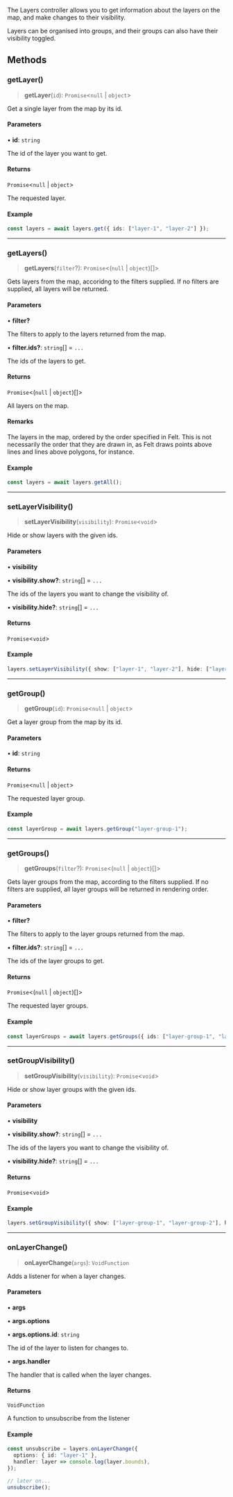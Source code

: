 The Layers controller allows you to get information about the layers on the
map, and make changes to their visibility.

Layers can be organised into groups, and their groups can also have their
visibility toggled.

## Methods

### getLayer()

> **getLayer**(`id`): `Promise`\<`null` \| `object`\>

Get a single layer from the map by its id.

#### Parameters

• **id**: `string`

The id of the layer you want to get.

#### Returns

`Promise`\<`null` \| `object`\>

The requested layer.

#### Example

```typescript
const layers = await layers.get({ ids: ["layer-1", "layer-2"] });
```

***

### getLayers()

> **getLayers**(`filter`?): `Promise`\<(`null` \| `object`)[]\>

Gets layers from the map, accoridng to the filters supplied. If no
filters are supplied, all layers will be returned.

#### Parameters

• **filter?**

The filters to apply to the layers returned from the map.

• **filter.ids?**: `string`[] = `...`

The ids of the layers to get.

#### Returns

`Promise`\<(`null` \| `object`)[]\>

All layers on the map.

#### Remarks

The layers in the map, ordered by the order specified in Felt. This is not
necessarily the order that they are drawn in, as Felt draws points above
lines and lines above polygons, for instance.

#### Example

```typescript
const layers = await layers.getAll();
```

***

### setLayerVisibility()

> **setLayerVisibility**(`visibility`): `Promise`\<`void`\>

Hide or show layers with the given ids.

#### Parameters

• **visibility**

• **visibility.show?**: `string`[] = `...`

The ids of the layers you want to change the visibility of.

• **visibility.hide?**: `string`[] = `...`

#### Returns

`Promise`\<`void`\>

#### Example

```typescript
layers.setLayerVisibility({ show: ["layer-1", "layer-2"], hide: ["layer-3"] });
```

***

### getGroup()

> **getGroup**(`id`): `Promise`\<`null` \| `object`\>

Get a layer group from the map by its id.

#### Parameters

• **id**: `string`

#### Returns

`Promise`\<`null` \| `object`\>

The requested layer group.

#### Example

```typescript
const layerGroup = await layers.getGroup("layer-group-1");
```

***

### getGroups()

> **getGroups**(`filter`?): `Promise`\<(`null` \| `object`)[]\>

Gets layer groups from the map, according to the filters supplied. If no
filters are supplied, all layer groups will be returned in rendering order.

#### Parameters

• **filter?**

The filters to apply to the layer groups returned from the map.

• **filter.ids?**: `string`[] = `...`

The ids of the layer groups to get.

#### Returns

`Promise`\<(`null` \| `object`)[]\>

The requested layer groups.

#### Example

```typescript
const layerGroups = await layers.getGroups({ ids: ["layer-group-1", "layer-group-2"] });
```

***

### setGroupVisibility()

> **setGroupVisibility**(`visibility`): `Promise`\<`void`\>

Hide or show layer groups with the given ids.

#### Parameters

• **visibility**

• **visibility.show?**: `string`[] = `...`

The ids of the layers you want to change the visibility of.

• **visibility.hide?**: `string`[] = `...`

#### Returns

`Promise`\<`void`\>

#### Example

```typescript
layers.setGroupVisibility({ show: ["layer-group-1", "layer-group-2"], hide: ["layer-group-3"] });
```

***

### onLayerChange()

> **onLayerChange**(`args`): `VoidFunction`

Adds a listener for when a layer changes.

#### Parameters

• **args**

• **args.options**

• **args.options.id**: `string`

The id of the layer to listen for changes to.

• **args.handler**

The handler that is called when the layer changes.

#### Returns

`VoidFunction`

A function to unsubscribe from the listener

#### Example

```typescript
const unsubscribe = layers.onLayerChange({
  options: { id: "layer-1" },
  handler: layer => console.log(layer.bounds),
});

// later on...
unsubscribe();
```
